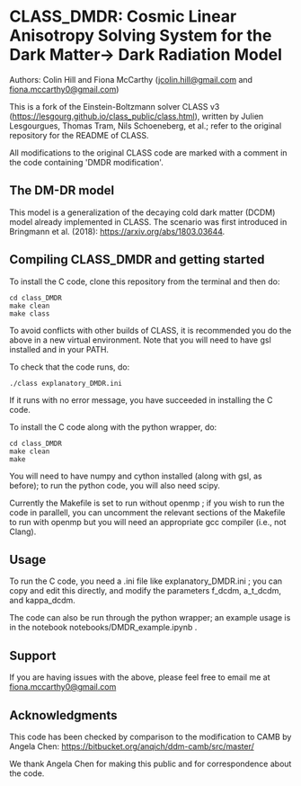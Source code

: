 CLASS_DMDR: Cosmic Linear Anisotropy Solving System for the Dark Matter-> Dark Radiation Model
==============================================

Authors: Colin Hill and Fiona McCarthy (jcolin.hill@gmail.com and fiona.mccarthy0@gmail.com)

This is a fork of the Einstein-Boltzmann solver CLASS v3 (https://lesgourg.github.io/class_public/class.html), written by 
Julien Lesgourgues, Thomas Tram, Nils Schoeneberg, et al.; refer to the original repository
for the README of CLASS.

All modifications to the original CLASS code are marked with a comment in the code containing 'DMDR modification'.


The DM-DR model
-----------------------------------

This model is a generalization of the decaying cold dark matter (DCDM) model already implemented 
in CLASS.  The scenario was first introduced in Bringmann et al. (2018): https://arxiv.org/abs/1803.03644. 

Compiling CLASS_DMDR and getting started
-----------------------------------

To install the C code, clone this repository from the terminal and then do:

    cd class_DMDR
    make clean
    make class

To avoid conflicts with other builds of CLASS, it is recommended you do the above in a new 
virtual environment. Note that you will need to have gsl installed and in your PATH.

To check that the code runs, do:

    ./class explanatory_DMDR.ini
    
If it runs with no error message, you have succeeded in installing the C code.
    
To install the C code along with the python wrapper, do:

    cd class_DMDR
    make clean
    make 
    
You will need to have numpy and cython installed (along with gsl, as before); to run
the python code, you will also need scipy.


Currently the Makefile is set to run without openmp ; if you wish to run the code in 
parallell, you can uncomment the relevant sections of the Makefile to run with openmp
but you will need an appropriate gcc compiler (i.e., not Clang).

Usage
-----------------------------------

To run the C code, you need a .ini file like explanatory_DMDR.ini ; you can
copy and edit this directly, and modify the parameters f_dcdm, a_t_dcdm, 
and kappa_dcdm. 

The code can also be run through the python wrapper; an example usage is in
the notebook notebooks/DMDR_example.ipynb .

Support
-----------------------------------

If you are having issues with the above, please feel free to email me at fiona.mccarthy0@gmail.com

Acknowledgments
-----------------------------------

This code has been checked by comparison to the modification to CAMB by Angela Chen:
https://bitbucket.org/anqich/ddm-camb/src/master/

We thank Angela Chen for making this public and for correspondence
about the code.
